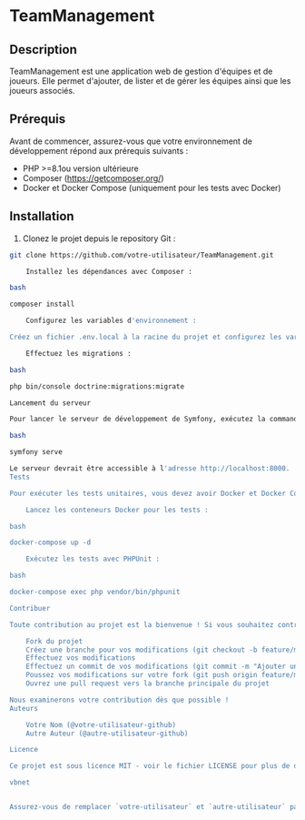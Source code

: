 # TeamManagement

## Description
TeamManagement est une application web de gestion d'équipes et de joueurs. Elle permet d'ajouter, de lister et de gérer les équipes ainsi que les joueurs associés.

## Prérequis


Avant de commencer, assurez-vous que votre environnement de développement répond aux prérequis suivants :

- PHP >=8.1ou version ultérieure
- Composer (https://getcomposer.org/)
- Docker et Docker Compose (uniquement pour les tests avec Docker)

## Installation

1. Clonez le projet depuis le repository Git :

```bash
git clone https://github.com/votre-utilisateur/TeamManagement.git

    Installez les dépendances avec Composer :

bash

composer install

    Configurez les variables d'environnement :

Créez un fichier .env.local à la racine du projet et configurez les variables d'environnement nécessaires. Vous pouvez utiliser le fichier .env comme base.

    Effectuez les migrations :

bash

php bin/console doctrine:migrations:migrate

Lancement du serveur

Pour lancer le serveur de développement de Symfony, exécutez la commande suivante :

bash

symfony serve

Le serveur devrait être accessible à l'adresse http://localhost:8000.
Tests

Pour exécuter les tests unitaires, vous devez avoir Docker et Docker Compose installés sur votre machine.

    Lancez les conteneurs Docker pour les tests :

bash

docker-compose up -d

    Exécutez les tests avec PHPUnit :

bash

docker-compose exec php vendor/bin/phpunit

Contribuer

Toute contribution au projet est la bienvenue ! Si vous souhaitez contribuer, veuillez suivre les étapes suivantes :

    Fork du projet
    Créez une branche pour vos modifications (git checkout -b feature/ma-nouvelle-fonctionnalite)
    Effectuez vos modifications
    Effectuez un commit de vos modifications (git commit -m "Ajouter une nouvelle fonctionnalité")
    Poussez vos modifications sur votre fork (git push origin feature/ma-nouvelle-fonctionnalite)
    Ouvrez une pull request vers la branche principale du projet

Nous examinerons votre contribution dès que possible !
Auteurs

    Votre Nom (@votre-utilisateur-github)
    Autre Auteur (@autre-utilisateur-github)

Licence

Ce projet est sous licence MIT - voir le fichier LICENSE pour plus de détails.

vbnet


Assurez-vous de remplacer `votre-utilisateur` et `autre-utilisateur` par vos noms d'utilisateur GitHub respectifs. Ce README contient des instructions pour l'installation, le lancement du serveur de développement Symfony, l'exécution des tests avec Docker, des informations sur la façon de contribuer au projet, la liste des auteurs et la licence du projet. Vous pouvez bien sûr ajouter d'autres sections ou informations spécifiques à votre projet si nécessaire.
